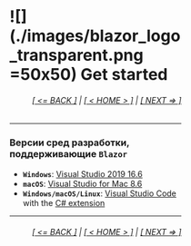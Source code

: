 <div style="width:60%; margin-left:20%;">

# ![](./images/blazor_logo_transparent.png =50x50) Get started

<div style="text-align:right;">

###### [[ <= BACK ]](02.2.md) | [[ < HOME > ]](00.md) | [[ NEXT => ]](03.md)

</div>

---

### Версии сред разработки, поддерживающие **`Blazor`**

- **`Windows`**: [Visual Studio 2019 16.6](https://visualstudio.microsoft.com/vs)
- **`macOS`**: [Visual Studio for Mac 8.6](https://visualstudio.microsoft.com/vs/mac)
- **`Windows/macOS/Linux`**: [Visual Studio Code](https://code.visualstudio.com) with the [C# extension](https://marketplace.visualstudio.com/items?itemName=ms-dotnettools.csharp)

---

<div style="text-align:right;">

###### [[ <= BACK ]](02.2.md) | [[ < HOME > ]](00.md) | [[ NEXT => ]](03.md)

</div>

</div>
